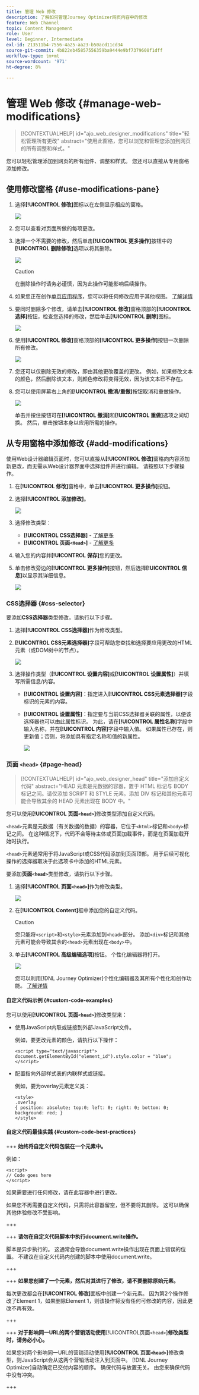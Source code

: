 ```yaml
---
title: 管理 Web 修改
description: 了解如何管理Journey Optimizer网页内容中的修改
feature: Web Channel
topic: Content Management
role: User
level: Beginner, Intermediate
exl-id: 213511b4-7556-4a25-aa23-b50acd11cd34
source-git-commit: 4b822eb45857556359ba9444e9bf7379608f1dff
workflow-type: tm+mt
source-wordcount: '971'
ht-degree: 8%

---
```


# 管理 Web 修改 {#manage-web-modifications}

>[!CONTEXTUALHELP]
>id="ajo_web_designer_modifications"
>title="轻松管理所有更改"
>abstract="使用此窗格，您可以浏览和管理您添加到网页的所有调整和样式。"

您可以轻松管理添加到网页的所有组件、调整和样式。 您还可以直接从专用窗格添加修改。

## 使用修改窗格 {#use-modifications-pane}

1. 选择&#x200B;**[!UICONTROL 修改]**&#x200B;图标以在左侧显示相应的窗格。

   ![](assets/web-designer-modifications-pane.png)

1. 您可以查看对页面所做的每项更改。

1. 选择一个不需要的修改，然后单击&#x200B;**[!UICONTROL 更多操作]**&#x200B;按钮中的&#x200B;**[!UICONTROL 删除修改]**&#x200B;选项以将其删除。

   ![](assets/web-designer-modifications-delete.png)

   >[!CAUTION]
   >
   >在删除操作时请务必谨慎，因为此操作可能影响后续操作。

1. 如果您正在创作[单页应用程序](web-spa.md)，您可以将任何修改应用于其他视图。 [了解详情](web-spa.md#apply-modifications-views)

1. 要同时删除多个修改，请单击&#x200B;**[!UICONTROL 修改]**&#x200B;窗格顶部的&#x200B;**[!UICONTROL 选择]**&#x200B;按钮，检查您选择的修改，然后单击&#x200B;**[!UICONTROL 删除]**&#x200B;图标。

   ![](assets/web-designer-modifications-select-delete.png)

1. 使用&#x200B;**[!UICONTROL 修改]**&#x200B;窗格顶部的&#x200B;**[!UICONTROL 更多操作]**&#x200B;按钮一次删除所有修改。

   ![](assets/web-designer-delete-modifications.png)

1. 您还可以仅删除无效的修改，即由其他更改覆盖的更改。 例如，如果修改文本的颜色，然后删除该文本，则颜色修改将变得无效，因为该文本已不存在。

1. 您可以使用屏幕右上角的&#x200B;**[!UICONTROL 撤消/重做]**&#x200B;按钮取消和重做操作。

   ![](assets/web-designer-undo-redo.png)

   单击并按住按钮可在&#x200B;**[!UICONTROL 撤消]**&#x200B;和&#x200B;**[!UICONTROL 重做]**&#x200B;选项之间切换。 然后，单击按钮本身以应用所需的操作。

## 从专用窗格中添加修改 {#add-modifications}

使用Web设计器编辑页面时，您可以直接从&#x200B;**[!UICONTROL 修改]**&#x200B;窗格向内容添加新更改，而无需从Web设计器界面中选择组件并进行编辑。 请按照以下步骤操作。

1. 在&#x200B;**[!UICONTROL 修改]**&#x200B;窗格中，单击&#x200B;**[!UICONTROL 更多操作]**&#x200B;按钮。

1. 选择&#x200B;**[!UICONTROL 添加修改]**。

   ![](assets/web-designer-add-modification.png)

1. 选择修改类型：

   * **[!UICONTROL CSS选择器]** - [了解更多](#css-selector)
   * **[!UICONTROL 页面`<Head>`]** - [了解更多](#page-head)

1. 输入您的内容并&#x200B;**[!UICONTROL 保存]**&#x200B;您的更改。

1. 单击修改旁边的&#x200B;**[!UICONTROL 更多操作]**&#x200B;按钮，然后选择&#x200B;**[!UICONTROL 信息]**&#x200B;以显示其详细信息。

   ![](assets/web-designer-add-modification-info.png)

### CSS选择器 {#css-selector}

要添加&#x200B;**CSS选择器**&#x200B;类型修改，请执行以下步骤。

1. 选择&#x200B;**[!UICONTROL CSS选择器]**&#x200B;作为修改类型。

1. **[!UICONTROL CSS元素选择器]**&#x200B;字段可帮助您查找和选择要应用更改的HTML元素（或DOM树中的节点）。<!--specify the desired CSS element that you want to modify.-->

   ![](assets/web-designer-add-modification-css.png)

1. 选择操作类型（**[!UICONTROL 设置内容]**&#x200B;或&#x200B;**[!UICONTROL 设置属性]**）并填写所需信息/内容。

   * **[!UICONTROL 设置内容]**：指定进入&#x200B;**[!UICONTROL CSS元素选择器]**&#x200B;字段标识的元素的内容。

   * **[!UICONTROL 设置属性]**：指定要与当前CSS选择器关联的属性，以便该选择器也可以由此属性标识。 为此，请在&#x200B;**[!UICONTROL 属性名称]**&#x200B;字段中输入名称，并在&#x200B;**[!UICONTROL 内容]**&#x200B;字段中输入值。 如果属性已存在，则更新值；否则，将添加具有指定名称和值的新属性。

     ![](assets/web-designer-add-modification-css-attribute.png)

### 页面 `<head>` {#page-head}

>[!CONTEXTUALHELP]
>id="ajo_web_designer_head"
>title="添加自定义代码"
>abstract="HEAD 元素是元数据的容器，置于 HTML 标记与 BODY 标记之间。请仅添加 SCRIPT 和 STYLE 元素。添加 DIV 标记和其他元素可能会导致其余的 HEAD 元素出现在 BODY 中。"

您可以使用&#x200B;**[!UICONTROL 页面`<head>`]**&#x200B;修改类型添加自定义代码。

`<head>`元素是元数据（有关数据的数据）的容器，它位于`<html>`标记和`<body>`标记之间。 在这种情况下，代码不会等待主体或页面加载事件，而是在页面加载开始时执行。

`<head>`元素通常用于将JavaScript或CSS代码添加到页面顶部。 用于后续可视化操作的选择器取决于此选项卡中添加的HTML元素。

要添加&#x200B;**页面`<head>`**&#x200B;类型修改，请执行以下步骤。

1. 选择&#x200B;**[!UICONTROL 页面`<head>`]**&#x200B;作为修改类型。

   ![](assets/web-designer-add-modification-head-type.png)

1. 在&#x200B;**[!UICONTROL Content]**&#x200B;框中添加您的自定义代码。

   >[!CAUTION]
   >
   >您只能将`<script>`和`<style>`元素添加到`<head>`部分。 添加`<div>`标记和其他元素可能会导致其余的`<head>`元素出现在`<body>`中。

1. 单击&#x200B;**[!UICONTROL 高级编辑选项]**&#x200B;按钮。 个性化编辑器将打开。

   ![](assets/web-designer-add-modification-head-advanced.png)

   您可以利用[!DNL Journey Optimizer]个性化编辑器及其所有个性化和创作功能。 [了解详情](../personalization/personalization-build-expressions.md)

#### 自定义代码示例 {#custom-code-examples}

您可以使用&#x200B;**[!UICONTROL 页面`<head>`]**&#x200B;修改类型来：

* 使用JavaScript内联或链接到外部JavaScript文件。

  例如，要更改元素的颜色，请执行以下操作：

  ```
  <script type="text/javascript">
  document.getElementById("element_id").style.color = "blue";
  </script>
  ```

* 配置指向外部样式表的内联样式或链接。

  例如，要为overlay元素定义类：

  ```
  <style>
  .overlay
  { position: absolute; top:0; left: 0; right: 0; bottom: 0; background: red; }
  </style>
  ```

#### 自定义代码最佳实践 {#custom-code-best-practices}

+++ **始终将自定义代码包装在一个元素中。**

例如：

```
<script>
// Code goes here
</script>
```

如果需要进行任何修改，请在此容器中进行更改。

如果您不再需要自定义代码，只需将此容器留空，但不要将其删除。 这可以确保其他体验修改不受影响。

+++

+++ **请勿在自定义代码脚本中执行document.write操作。**

脚本是异步执行的。 这通常会导致document.write操作出现在页面上错误的位置。 不建议在自定义代码内创建的脚本中使用document.write。

+++

+++ **如果您创建了一个元素，然后对其进行了修改，请不要删除原始元素。**

每次更改都会在&#x200B;**[!UICONTROL 修改]**&#x200B;面板中创建一个新元素。 因为第2个操作修改了Element 1，如果删除Element 1，则该操作将没有任何可修改的内容，因此更改不再有效。

+++

+++ **对于影响同一URL的两个营销活动使用**[!UICONTROL &#x200B;页面&#x200B;`<head>`]**修改类型时，请务必小心。**

如果您对两个影响同一URL的营销活动使用&#x200B;**[!UICONTROL 页面`<head>`]**&#x200B;修改类型，则JavaScript会从这两个营销活动注入到页面中。 [!DNL Journey Optimizer]自动确定已交付内容的顺序。 确保代码与放置无关。 由您来确保代码中没有冲突。

+++

